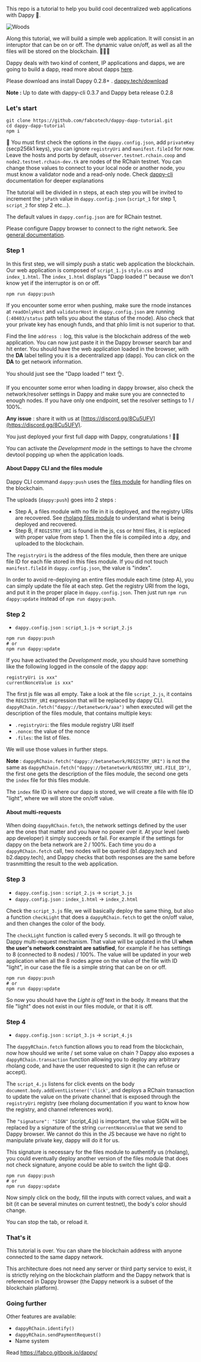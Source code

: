 This repo is a tutorial to help you build cool decentralized web applications with Dappy 🐸.

![Woods](https://images.pexels.com/photos/4827/nature-forest-trees-fog.jpeg?auto=compress&cs=tinysrgb&dpr=2&h=200&w=460)

Along this tutorial, we will build a simple web application. It will consist in an interuptor that can be on or off. The dynamic value on/off, as well as all the files will be stored on the blockchain. 🙉🙉🙉

Dappy deals with two kind of content, IP applications and dapps, we are going to build a dapp, read more about dapps [here](https://fabco.gitbook.io/dappy/dapps).

Please download ans install Dappy 0.2.8+ . [dappy.tech/download](https://dappy.tech/download)

**Note :** Up to date with dappy-cli 0.3.7 and Dappy beta release 0.2.8

### Let's start

```
git clone https://github.com/fabcotech/dappy-dapp-tutorial.git
cd dappy-dapp-tutorial
npm i
```

🧐 You must first check the options in the `dappy.config.json`, add `privateKey` (secp256k1 keys), you can ignore `registryUri` and `manifest.fileId` for now. Leave the hosts and ports by default, `observer.testnet.rchain.coop` and `node2.testnet.rchain-dev.tk` are nodes of the RChain testnet. You can change those values to connect to your local node or another node, you must know a validator node and a read-only node. Check [dappy-cli](https://github.com/fabcotech/dappy-cli) documentation for deeper explanations

The tutorial will be divided in n steps, at each step you will be invited to increment the `jsPath` value in `dappy.config.json` (`script_1` for step 1, `script_2` for step 2 etc...).

The default values in `dappy.config.json` are for RChain testnet.

Please configure Dappy browser to connect to the right network. See [general documentation](https://fabco.gitbook.io/dappy/dappy-browser).

### Step 1

In this first step, we will simply push a static web application the blockchain. Our web application is composed of `script_1.js` `style.css` and `index_1.html`. The `index_1.html` displays "Dapp loaded !" because we don't know yet if the interruptor is on or off.

```
npm run dappy:push
```

If you encounter some error when pushing, make sure the rnode instances at `readOnlyHost` and `validatorHost` in `dappy.config.json` are running (`:40403/status` path tells you about the status of the rnode). Also check that your private key has enough funds, and that phlo limit is not superior to that.

Find the line `address :` log, this value is the blockchain address of the web application. You can now just paste it in the Dappy browser search bar and hit enter. You should have the web application loaded in the browser, with the **DA** label telling you it is a decentralized app (dapp). You can click on the **DA** to get network information.

You should just see the "Dapp loaded !" text 👌.

If you encounter some error when loading in dappy browser, also check the network/resolver settings in Dappy and make sure you are connected to enough nodes. If you have only one endpoint, set the resolver settings to 1 / 100%.

**Any issue** : share it with us at [https://discord.gg/8Cu5UFV](https://discord.gg/8Cu5UFV).

You just deployed your first full dapp with Dappy, congratulations ! 🥳🥳

You can activate the _Development mode_ in the settings to have the chrome devtool popping up when the application loads.

#### About Dappy CLI and the files module

Dappy CLI command `dappy:push` uses the [files module](https://github.com/fabcotech/rholang-files-module) for handling files on the blockchain.

The uploads (`dappy:push`) goes into 2 steps :

- Step A, a files module with no file in it is deployed, and the registry URIs are recovered. See [rholang files module](https://github.com/fabcotech/rholang-files-module#files-module) to understand what is being deployed and recovered.
- Step B, if `REGISTRY_URI` is found in the js, css or html files, it is replaced with proper value from step 1. Then the file is compiled into a .dpy, and uploaded to the blockchain.

The `registryUri` is the address of the files module, then there are unique file ID for each file stored in this files module. If you did not touch `manifest.fileId` in `dappy.config.json`, the value is "index".

In order to avoid re-deploying an entire files module each time (step A), you can simply update the file at each step. Get the registry URI from the logs, and put it in the proper place in `dappy.config.json`. Then just run `npm run dappy:update` instead of `npm run dappy:push`.

### Step 2

- `dappy.config.json` : `script_1.js` -> `script_2.js`

```
npm run dappy:push
# or
npm run dappy:update
```

If you have activated the _Development mode_, you should have something like the following logged in the console of the dappy app:

```
registryUri is xxx"
currentNonceValue is xxx"
```

The first js file was all empty. Take a look at the file `script_2.js`, it contains the `REGISTRY_URI` expression that will be replaced by dappy CLI. `dappyRChain.fetch("dappy://betanetwork/aaa")` when executed will get the description of the files module, that contains multiple keys:

- `.registryUri`: the files module registry URI itself
- `.nonce`: the value of the nonce
- `.files`: the list of files.

We will use those values in further steps.

**Note** : `dappyRChain.fetch("dappy://betanetwork/REGISTRY_URI")` is not the same as `dappyRChain.fetch("dappy://betanetwork/REGSTRY_URI.FILE_ID")`, the first one gets the description of the files module, the second one gets the `index` file for this files module.

The `index` file ID is where our dapp is stored, we will create a file with file ID "light", where we will store the on/off value.

#### About multi-requests

When doing `dappyRChain.fetch`, the network settings defined by the user are the ones that matter and you have no power over it. At your level (web app developer) it simply succeeds or fail. For example if the settings for dappy on the beta network are 2 / 100%. Each time you do a `dappyRChain.fetch` call, two nodes will be queried (b1.dappy.tech and b2.dappy.tech), and Dappy checks that both responses are the same before trasnmitting the result to the web application.

### Step 3

- `dappy.config.json` : `script_2.js` -> `script_3.js`
- `dappy.config.json` : `index_1.html` -> `index_2.html`

Check the `script_3.js` file, we will basically deploy the same thing, but also a function `checkLight` that does a `dappyRChain.fetch` to get the on/off value, and then changes the color of the body.

The `checkLight` function is called every 5 seconds. It will go through te Dappy multi-request mechanism. That value will be updated in the UI **when the user's network constraint are satisfied**, for example if he has settings to 8 (connected to 8 nodes) / 100%. The value will be updated in your web application when all the 8 nodes agree on the value of the file with ID "light", in our case the file is a simple string that can be on or off.

```
npm run dappy:push
# or
npm run dappy:update
```

So now you should have the _Light is off_ text in the body. It means that the file "light" does not exist in our files module, or that it is off.

### Step 4

- `dappy.config.json` : `script_3.js` -> `script_4.js`

The `dappyRChain.fetch` function allows you to read from the blockchain, now how should we write / set some value on chain ? Dappy also exposes a `dappyRChain.transaction` function allowing you to deploy any arbitrary rholang code, and have the user requested to sign it (he can refuse or accept).

The `script_4.js` listens for click events on the body `document.body.addEventListener('click'`, and deploys a RChain transaction to update the value on the private channel that is exposed through the `registryUri` registry (see rholang documentation if you want to know how the registry, and channel references work).

The `"signature": "SIGN"` (script_4.js) is important, the value SIGN will be replaced by a signature of the string `currentNonceValue` that we send to Dappy browser. We cannot do this in the JS because we have no right to manipulate private key, dappy will do it for us.

This signature is necessary for the files module to authentify us (rholang), you could eventually deploy another version of the files module that does not check signature, anyone could be able to switch the light 😩😩.

```
npm run dappy:push
# or
npm run dappy:update
```

Now simply click on the body, fill the inputs with correct values, and wait a bit (it can be several minutes on current testnet), the body's color should change.

You can stop the tab, or reload it.

### That's it

This tutorial is over. You can share the blockchain address with anyone connected to the same dappy network.

This architecture does not need any server or third party service to exist, it is strictly relying on the blockchain platform and the Dappy network that is referenced in Dappy browser (the Dappy network is a subset of the blockchain platform).

### Going further

Other features are available:

- `dappyRChain.identify()`
- `dappyRChain.sendPaymentRequest()`
- Name system

Read https://fabco.gitbook.io/dappy/
